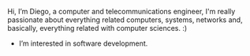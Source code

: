 Hi, I’m Diego, a computer and telecommunications engineer, I'm really passionate about everything related computers, systems, networks and, basically, everything related with computer sciences. :)
- I’m interested in software development.
 
<!---
diegocg100101/diegocg100101 is a ✨ special ✨ repository because its `README.md` (this file) appears on your GitHub profile.
You can click the Preview link to take a look at your changes.
--->
